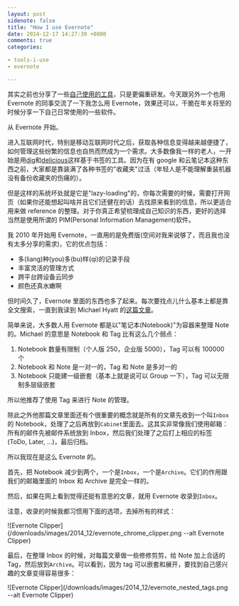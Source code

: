 ```yaml
---
layout: post
sidenote: false
title: "How I use Evernote"
date: 2014-12-17 14:27:39 +0800
comments: true
categories:

- tools-i-use
- evernote

---
```



其实之前也分享了一些[自己使用的工具](https://lenciel.com/blog/categories/tools-i-use/)，只是更偏重研发。今天跟另外一个也用 Evernote 的同事交流了一下我怎么用 Evernote，效果还可以，干脆在年关将至的时候分享一下自己日常使用的一些软件。

从 Evernote 开始。

进入互联网时代，特别是移动互联网时代之后，获取各种信息变得越来越便捷了，如何管理这些纷繁的信息也自热而然成为一个需求。大多数像我一样的老人，一开始是用[dig](https://digg.com/)和[delicious](https://delicious.com/)这样基于书签的工具。因为在有 google 和云笔记本这种东西之前，大家都是靠装满了各种书签的"收藏夹"过活（年轻人是不能理解重装机器没有备份收藏夹的伤痛的）。

但是这样的系统坏处就是它是"lazy-loading"的，你每次需要的时候，需要打开网页（如果你还能想起叫啥并且它们还健在的话）去找原来看到的信息，所以更适合用来做 reference 的整理。对于你真正希望梳理成自己知识的东西，更好的选择当然是使用所谓的 PIM(Personal Information Management)软件。

我 2010 年开始用 Evernote，一直用的是免费版(空间对我来说够了，而且我也没有太多分享的需求)，它的优点包括：

* 多(liang)种(you)多(bu)样(qi)的记录手段
* 丰富灵活的管理方式
* 跨平台跨设备云同步
* 颜色还真水嫩啊

但时间久了，Evernote 里面的东西也多了起来。每次要找点儿什么基本上都是靠全文搜索，一直到我读到 Michael Hyatt 的[这篇文章](http://michaelhyatt.com/evernote-tags.html)。

简单来说，大多数人用 Evernote 都是以"笔记本(Notebook)"为容器来整理 Note 的。Michael 的意思是 Notebook 和 Tag 比有这么几个弱点：

1. Notebook 数量有限制（个人版 250，企业版 5000），Tag 可以有 100000 个
2. Notebook 和 Note 是一对一的，Tag 和 Note 是多对一的
3. Notebook 只能建一级嵌套（基本上就是说可以 Group 一下），Tag 可以无限制多层级嵌套

所以他推荐了使用 Tag 来进行 Note 的管理。

除此之外他那篇文章里面还有个很重要的概念就是所有的文章先收到一个叫`Inbox`的 Notebook，处理了之后再放到`Cabinet`里面去。这其实非常像我们使用邮箱：所有的邮件先被邮件系统放到 Inbox，然后我们处理了之后打上相应的标签(ToDo, Later, ...)，最后归档。

所以我现在是这么 Evernote 的。

首先，把 Notebook 减少到两个，一个是`Inbox`，一个是`Archive`。它们的作用跟我们的邮箱里面的 Inbox 和 Archive 是完全一样的。

然后，如果在网上看到觉得还挺有意思的文章，就用 Evernote 收录到`Inbox`。

注意，收录的时候我都习惯用下面的选项，去掉所有的样式：

![Evernote Clipper](/downloads/images/2014_12/evernote_chrome_clipper.png --alt Evernote Clipper)

最后，在整理 Inbox 的时候，对每篇文章做一些修修剪剪，给 Note 加上合适的 Tag，然后放到`Archive`。可以看到，因为 tag 可以嵌套和展开，要找到自己感兴趣的文章变得容易很多：

![Evernote Clipper](/downloads/images/2014_12/evernote_nested_tags.png --alt Evernote Clipper)



